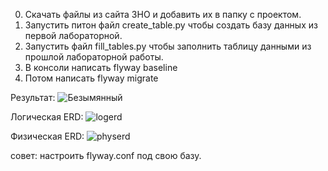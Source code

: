 0. Скачать файлы из сайта ЗНО и добавить их в папку с проектом.
1. Запустить питон файл create_table.py чтобы создать базу данных из первой лабораторной.
2. Запустить файл fill_tables.py чтобы заполнить таблицу данными из прошлой лабораторной работы.
3. В консоли написать flyway baseline 
4. Потом написать flyway migrate


Результат: 
![Безымянный](https://user-images.githubusercontent.com/26346071/113444311-4e527300-93fc-11eb-83d8-1d983a70f2dd.png)

Логическая ERD:
![logerd](https://user-images.githubusercontent.com/26346071/113445373-7216b880-93fe-11eb-83e4-d786733a1854.png)

Физическая ERD:
![physerd](https://user-images.githubusercontent.com/26346071/113445392-79d65d00-93fe-11eb-8fe8-aced2d56ca17.png)


совет: настроить flyway.conf под свою базу.

